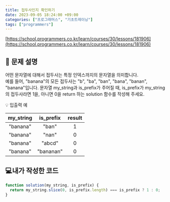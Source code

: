 ```yaml
---
title: 접두사인지 확인하기
date: 2023-09-05 18:24:00 +09:00
categories: ["프로그래머스", "기초트레이닝"]
tags: ["programmers"]
---
```


[https://school.programmers.co.kr/learn/courses/30/lessons/181906](https://school.programmers.co.kr/learn/courses/30/lessons/181906)

## 📔 문제 설명

어떤 문자열에 대해서 접두사는 특정 인덱스까지의 문자열을 의미합니다.  
예를 들어, "banana"의 모든 접두사는 "b", "ba", "ban", "bana", "banan", "banana"입니다.
문자열 my_string과 is_prefix가 주어질 때, is_prefix가 my_string의 접두사라면 1을, 아니면 0을 return 하는 solution 함수를 작성해 주세요.

💡 입출력 예

| my_string | is_prefix | result |
| :-------: | :-------: | :----: |
| "banana"  |   "ban"   |   1    |
| "banana"  |   "nan"   |   0    |
| "banana"  |  "abcd"   |   0    |
| "banana"  | "bananan" |   0    |

## 💻내가 작성한 코드

```js
function solution(my_string, is_prefix) {
  return my_string.slice(0, is_prefix.length) === is_prefix ? 1 : 0;
}
```
